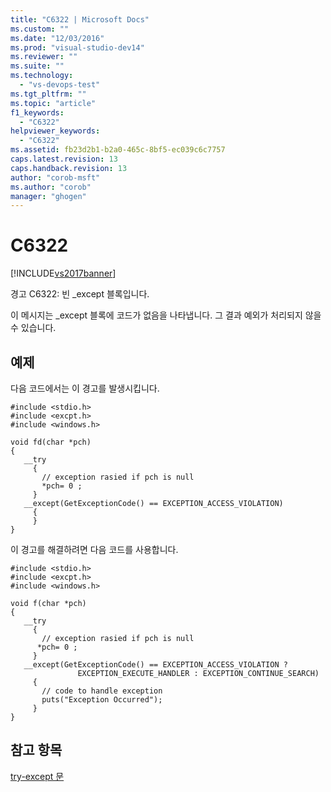 ```yaml
---
title: "C6322 | Microsoft Docs"
ms.custom: ""
ms.date: "12/03/2016"
ms.prod: "visual-studio-dev14"
ms.reviewer: ""
ms.suite: ""
ms.technology: 
  - "vs-devops-test"
ms.tgt_pltfrm: ""
ms.topic: "article"
f1_keywords: 
  - "C6322"
helpviewer_keywords: 
  - "C6322"
ms.assetid: fb23d2b1-b2a0-465c-8bf5-ec039c6c7757
caps.latest.revision: 13
caps.handback.revision: 13
author: "corob-msft"
ms.author: "corob"
manager: "ghogen"
---
```

# C6322
[!INCLUDE[vs2017banner](../code-quality/includes/vs2017banner.md)]

경고 C6322: 빈 \_except 블록입니다.  
  
 이 메시지는 \_except 블록에 코드가 없음을 나타냅니다.  그 결과 예외가 처리되지 않을 수 있습니다.  
  
## 예제  
 다음 코드에서는 이 경고를 발생시킵니다.  
  
```  
#include <stdio.h>  
#include <excpt.h>  
#include <windows.h>  
  
void fd(char *pch)  
{  
   __try  
     {  
       // exception rasied if pch is null  
       *pch= 0 ;  
     }  
   __except(GetExceptionCode() == EXCEPTION_ACCESS_VIOLATION)  
     {  
     }  
}  
```  
  
 이 경고를 해결하려면 다음 코드를 사용합니다.  
  
```  
#include <stdio.h>  
#include <excpt.h>  
#include <windows.h>  
  
void f(char *pch)  
{  
   __try  
     {  
       // exception rasied if pch is null  
      *pch= 0 ;  
     }  
   __except(GetExceptionCode() == EXCEPTION_ACCESS_VIOLATION ?   
               EXCEPTION_EXECUTE_HANDLER : EXCEPTION_CONTINUE_SEARCH)  
     {  
       // code to handle exception  
       puts("Exception Occurred");     
     }  
}    
```  
  
## 참고 항목  
 [try\-except 문](/visual-cpp/cpp/try-except-statement)